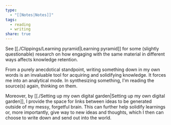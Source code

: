 ```yaml
---
type:
  - "[[Notes|Notes]]"
tags:
  - reading
  - writing
share: true
---
```


See [[./Clippings/Learning pyramid|Learning pyramid]] for some (slightly questionable) research on how engaging with the same material in different ways affects knowledge retention.

From a purely anecdotical standpoint, writing something down in my own words is an invaluable tool for acquiring and solidifying knowledge. It forces me into an analytical mode. In synthesizing something, I'm reading the source(s) again, thinking on them.

Moreover, by [[./Setting up my own digital garden|Setting up my own digital garden]], I provide the space for links between ideas to be generated outside of my messy, forgetful brain. This can further help solidify learnings or, more importantly, give way to new ideas and thoughts, which I then can choose to write down and send out into the world.